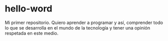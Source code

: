 # hello-word
Mi primer repositorio.
Quiero aprender a programar y así, comprender todo lo que se desarrolla en el mundo de la tecnología y tener una opinión respetada en este medio.
